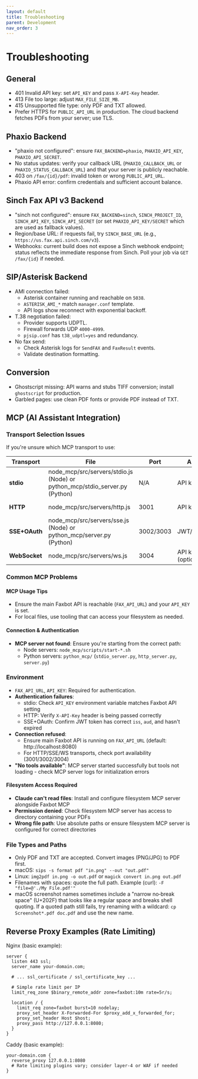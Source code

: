 ```yaml
---
layout: default
title: Troubleshooting
parent: Development
nav_order: 3
---
```


# Troubleshooting

## General
- 401 Invalid API key: set `API_KEY` and pass `X-API-Key` header.
- 413 File too large: adjust `MAX_FILE_SIZE_MB`.
- 415 Unsupported file type: only PDF and TXT allowed.
- Prefer HTTPS for `PUBLIC_API_URL` in production. The cloud backend fetches PDFs from your server; use TLS.

## Phaxio Backend
- "phaxio not configured": ensure `FAX_BACKEND=phaxio`, `PHAXIO_API_KEY`, `PHAXIO_API_SECRET`.
- No status updates: verify your callback URL (`PHAXIO_CALLBACK_URL` or `PHAXIO_STATUS_CALLBACK_URL`) and that your server is publicly reachable.
- 403 on `/fax/{id}/pdf`: invalid token or wrong `PUBLIC_API_URL`.
- Phaxio API error: confirm credentials and sufficient account balance.

## Sinch Fax API v3 Backend
- "sinch not configured": ensure `FAX_BACKEND=sinch`, `SINCH_PROJECT_ID`, `SINCH_API_KEY`, `SINCH_API_SECRET` (or set `PHAXIO_API_KEY/SECRET` which are used as fallback values).
- Region/base URL: if requests fail, try `SINCH_BASE_URL` (e.g., `https://us.fax.api.sinch.com/v3`).
- Webhooks: current build does not expose a Sinch webhook endpoint; status reflects the immediate response from Sinch. Poll your job via `GET /fax/{id}` if needed.

## SIP/Asterisk Backend
- AMI connection failed:
  - Asterisk container running and reachable on `5038`.
  - `ASTERISK_AMI_*` match `manager.conf` template.
  - API logs show reconnect with exponential backoff.
- T.38 negotiation failed:
  - Provider supports UDPTL.
  - Firewall forwards UDP `4000-4999`.
  - `pjsip.conf` has `t38_udptl=yes` and redundancy.
- No fax send:
  - Check Asterisk logs for `SendFAX` and `FaxResult` events.
  - Validate destination formatting.

## Conversion
- Ghostscript missing: API warns and stubs TIFF conversion; install `ghostscript` for production.
- Garbled pages: use clean PDF fonts or provide PDF instead of TXT.

## MCP (AI Assistant Integration)

### Transport Selection Issues
If you're unsure which MCP transport to use:

| Transport | File | Port | Auth | Use Case |
|-----------|------|------|------|----------|
| **stdio** | node_mcp/src/servers/stdio.js (Node) or python_mcp/stdio_server.py (Python) | N/A | API key | Desktop AI |
| **HTTP** | node_mcp/src/servers/http.js | 3001 | API key | Web apps, cloud AI |
| **SSE+OAuth** | node_mcp/src/servers/sse.js (Node) or python_mcp/server.py (Python) | 3002/3003 | JWT/Bearer | Enterprise, HIPAA |
| **WebSocket** | node_mcp/src/servers/ws.js | 3004 | API key (optional) | Realtime dev/testing |

### Common MCP Problems

#### MCP Usage Tips
- Ensure the main Faxbot API is reachable (`FAX_API_URL`) and your `API_KEY` is set.
- For local files, use tooling that can access your filesystem as needed.

#### Connection & Authentication
- **MCP server not found**: Ensure you're starting from the correct path:
  - Node servers: `node_mcp/scripts/start-*.sh`
  - Python servers: `python_mcp/` (`stdio_server.py`, `http_server.py`, `server.py`)

### Environment
- `FAX_API_URL`, `API_KEY`: Required for authentication.
- **Authentication failures**: 
  - stdio: Check `API_KEY` environment variable matches Faxbot API setting
  - HTTP: Verify `X-API-Key` header is being passed correctly
  - SSE+OAuth: Confirm JWT token has correct `iss`, `aud`, and hasn't expired
- **Connection refused**: 
  - Ensure main Faxbot API is running on `FAX_API_URL` (default: http://localhost:8080)
  - For HTTP/SSE/WS transports, check port availability (3001/3002/3004)
- **"No tools available"**: MCP server started successfully but tools not loading - check MCP server logs for initialization errors

#### Filesystem Access Required
- **Claude can't read files**: Install and configure filesystem MCP server alongside Faxbot MCP
- **Permission denied**: Check filesystem MCP server has access to directory containing your PDFs
- **Wrong file path**: Use absolute paths or ensure filesystem MCP server is configured for correct directories

### File Types and Paths
- Only PDF and TXT are accepted. Convert images (PNG/JPG) to PDF first.
- macOS: `sips -s format pdf "in.png" --out "out.pdf"`
- Linux: `img2pdf in.png -o out.pdf` or `magick convert in.png out.pdf`
- Filenames with spaces: quote the full path. Example (curl): `-F "file=@'./My File.pdf'"`
- macOS screenshot names sometimes include a "narrow no‑break space" (U+202F) that looks like a regular space and breaks shell quoting. If a quoted path still fails, try renaming with a wildcard: `cp Screenshot*.pdf doc.pdf` and use the new name.

## Reverse Proxy Examples (Rate Limiting)

Nginx (basic example):
```
server {
  listen 443 ssl;
  server_name your-domain.com;

  # ... ssl_certificate / ssl_certificate_key ...

  # Simple rate limit per IP
  limit_req_zone $binary_remote_addr zone=faxbot:10m rate=5r/s;

  location / {
    limit_req zone=faxbot burst=10 nodelay;
    proxy_set_header X-Forwarded-For $proxy_add_x_forwarded_for;
    proxy_set_header Host $host;
    proxy_pass http://127.0.0.1:8080;
  }
}
```

Caddy (basic example):
```
your-domain.com {
  reverse_proxy 127.0.0.1:8080
  # Rate limiting plugins vary; consider layer-4 or WAF if needed
}
```
